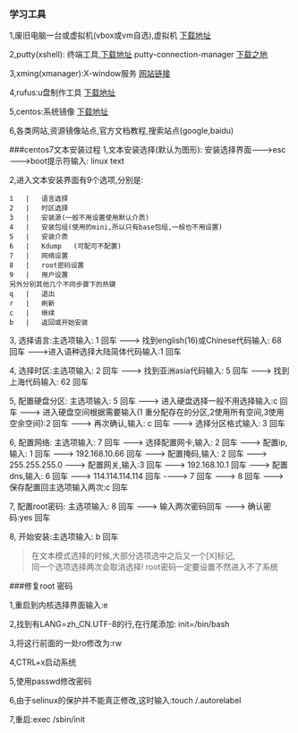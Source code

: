 ### 学习工具

1,废旧电脑一台或虚拟机(vbox或vm自选),虚拟机 [下载地址](https://www.virtualbox.org/wiki/Downloads)

2,putty(xshell): 终端工具,[下载地址](https://www.chiark.greenend.org.uk/~sgtatham/putty/latest.html) putty-connection-manager [下载之地](http://putty-connection-manager.software.informer.com/download/)

3,xming(xmanager):X-window服务 [网站链接](https://xming.en.softonic.com/)

4,rufus:u盘制作工具 [下载地址](http://rufus.akeo.ie/downloads/rufus-2.18.exe)

5,centos:系统镜像 [下载地址](https://mirrors.aliyun.com/centos/7.4.1708/isos/x86_64/CentOS-7-x86_64-Minimal-1708.iso)

6,各类网站,资源镜像站点,官方文档教程,搜索站点(google,baidu)



###centos7文本安装过程
1,文本安装选择(默认为图形): 安装选择界面--->esc --->boot提示符输入: linux text

2,进入文本安装界面有9个选项,分别是:
```
1	| 	语言选择
2	|	时区选择
3	|	安装源(一般不用设置使用默认介质)
4	|	安装包组(使用的mini,所以只有base包组,一般也不用设置)
5	|	安装介质
6	|	Kdump	(可配可不配置)
7	|	网络设置
8	|	root密码设置
9	|	用户设置
另外分别其他几个不同步骤下的热键
q	|	退出
r	|	刷新
c	|	继续
b	|	返回或开始安装
```

3, 选择语言:主选项输入: 1 回车 ---> 找到english(16)或Chinese代码输入: 68 回车 --->进入语种选择大陆简体代码输入:1 回车 

4, 选择时区:主选项输入: 2 回车 ---> 找到亚洲asia代码输入: 5 回车 ---> 找到上海代码输入: 62 回车

5, 配置硬盘分区: 主选项输入: 5 回车 ---> 进入硬盘选择一般不用选择输入:c 回车 ---> 进入硬盘空间根据需要输入(1 重分配存在的分区,2使用所有空间,3使用空余空间):2 回车
 ---> 再次确认,输入: c 回车 ---> 选择分区格式输入: 3 回车

6, 配置网络:	主选项输入: 7 回车  ---> 选择配置网卡,输入: 2 回车 ---> 配置ip,输入: 1 回车 ---> 192.168.10.66 回车 ---> 配置掩码,输入: 2 回车 ---> 255.255.255.0 ---> 配置网关,输入:3 回车 ---> 192.168.10.1 回车 ---> 配置dns,输入: 6 回车 ---> 114.114.114.114 回车  ----> 7 回车 ---> 8 回车 ---> 保存配置回主选项输入两次:c 回车

7, 配置root密码: 主选项输入: 8 回车 ---> 输入两次密码回车 ---> 确认密码:yes 回车 

8, 开始安装:主选项输入: b 回车 

> 在文本模式选择的时候,大部分选项选中之后又一个[X]标记,   
> 同一个选项选择两次会取消选择!
> root密码一定要设置不然进入不了系统

###修复root 密码

1,重启到内核选择界面输入:e

2,找到有LANG=zh_CN.UTF-8的行,在行尾添加: init=/bin/bash

3,将这行前面的一处ro修改为:rw

4,CTRL+x启动系统

5,使用passwd修改密码

6,由于selinux的保护并不能真正修改,这时输入:touch /.autorelabel

7,重启:exec /sbin/init


















